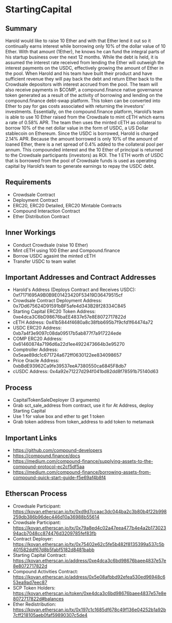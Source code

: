 # StartingCapital

## Summary
Harold would like to raise 10 Ether and with that Ether lend it out so it continually earns interest while borrowing only 10% of the dollar value of 10 Ether. With that amount (1Ether), he knows he can fund the integral parts of his startup business over the next 12 months. While the debt is held, it is assumed the interest rate received from lending the Ether will outweigh the interest payments on the USDC, effectively growing the amount of Ether in the pool. When Harold and his team have built their product and have sufficient revenue they will pay back the debt and return Ether back to the Crowdsale depositors with interest accrued from the pool. The team will also receive payments in $COMP, a compound.finance native governance token generated as a result of the activity of borrowing and lending on the compound.finance debt-swap platform. This token can be converted into Ether to pay for gas costs associated with returning the investors’ investments.
Essentially, on the compound.finance platform, Harold’s team is able to use 10 Ether raised from the Crowdsale to mint cETH which earns a rate of 0.58% APR.  The team then uses the minted cETH as collateral to borrow 10% of the net dollar value in the form of USDC, a US Dollar stablecoin on Ethereum.  Since the USDC is borrowed, Harold is charged 2.14% APR.  Because the amount borrowed is only 10% of the amount of loaned Ether, there is a net spread of 0.4% added to the collateral pool per annum.  This compounded interest and the 10 Ether of principal is returned to the Crowdsale participants (investors) as ROI.  The 1 ETH worth of USDC that is borrowed from the pool of Crowdsale funds is used as operating capital by Harold’s team to generate earnings to repay the USDC debt.


## Requirements
* Crowdsale Contract
* Deployment Contract
* ERC20, ERC20 Detailed, ERC20 Mintable Contracts
* Compound Interaction Contract
* Ether Distribution Contract

## Inner Workings
* Conduct Crowdsale (raise 10 Ether)
* Mint cETH using 100 Ether and Compound.finance
* Borrow USDC agasint the minted cETH
* Transfer USDC to team wallet

## Important Addresses and Contract Addresses
* Harold's Address (Deploys Contract and Receives USDC): 0xf7171695A9B0B9E01423420F53419D36479515cf
* Crowdsale Contract Deployment Address: 0x7Dd675624D91591bBF5afe4d343B28f28334C845
* Starting Capital ERC20 Token Address: 0xe4dca3C6bD98676baEE4837e57e8E8072717822d
* cETH Address: 0x41b5844f4680a8c38fbb695b7f9cfd1f64474a72
* USDC ERC20 Address: 0xb7a4f3e9097c08da09517b5ab877f7a917224ede
* COMP ERC20 Address: 0x61460874a7196d6a22d1ee4922473664b3e95270
* Comptroller Address: 0x5eae89dc1c671724a672ff0630122ee834098657
* Price Oracle Address: 0xbBdE93962Ca9fe39537eeA7380550ca6845F8db7
* cUSDC Address: 0x4a92e71227d294f041bd82dd8f78591b75140d63

## Process
* CapitalTokenSaleDeployer (3 arguments)
* Grab sct_sale_address from contract, use it for At Address, deploy Starting Capital
* Use 1 for value box and ether to get 1 token
* Grab token address from token_address to add token to metamask

## Important Links
* https://github.com/compound-developers
* https://compound.finance/docs
* https://medium.com/compound-finance/supplying-assets-to-the-compound-protocol-ec2cf5df5aa
* https://medium.com/compound-finance/borrowing-assets-from-compound-quick-start-guide-f5e69af4b8f4

## Etherscan Process
* Crowdsale Participant: https://kovan.etherscan.io/tx/0xd9d7ccaac3dc044ba2c3b80b4f22b998259db386b96dec446d10a36988b55614
* Crowdsale Participant: https://kovan.etherscan.io/tx/0x79a8ed4c02a47eea477b4e4a2b17302394acb7048cc874476d3209785fef83fb
* Contract Deployer: https://kovan.etherscan.io/tx/0x75402e62c5fe5b482f8135399a537c5b401582ddf67d8b5fabf5182d8481babb
* Starting Capital Contract: https://kovan.etherscan.io/address/0xe4dca3c6bd98676baee4837e57e8e8072717822d
* Compound Activities Contract: https://kovan.etherscan.io/address/0x5e08afbbd92efea530ed96948c653ea9ad7eec87
* SCP Token Holders: https://kovan.etherscan.io/token/0xe4dca3c6bd98676baee4837e57e8e8072717822d#balances
* Ether Redistribution: https://kovan.etherscan.io/tx/0x197c1c1685df678c49f136e04252b1a92b7cff218105aeb0faf59890307c5de4

